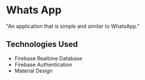 #  Whats App

"An application that is simple and similar to WhatsApp."

## Technologies Used

- Firebase Realtime Database
- Firebase Authentication
- Material Design
